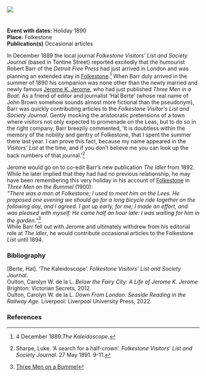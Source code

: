 <html><head></head><body><a href="https://juncture-digital.org"><img src="https://juncture-digital.org/images/ve-button.png"/></a>
<param author="Professor Carolyn Oulton" banner="/images/banners/19c.jpg" layout="vtl" title="Robert Barr (1849-1912)" ve-config=""/>

<param aliases="Folkestone" eid="Q375314" ve-entity=""/>
<param aliases="Tontine Street" eid="Q106436094" ve-entity=""/>

#

**Event with dates:** Holiday 1890   
**Place:** Folkestone  
**Publication(s)** Occasional articles   
<param manifest="https://iiif.juncture-digital.org/wc:Robert_Barr_and_Arthur_Conan_Doyle.jpg/manifest.json" ve-image-v2/>

In December 1889 the local journal _Folkestone Visitors’ List and Society Journal_ (based in Tontine Street) reported excitedly that the humourist Robert Barr of the _Detroit Free Press_ had just arrived in London and was planning an extended stay in [Folkestone](/19c/19c-folkestone).[^ref1]  When Barr duly arrived in the summer of 1890 his companion was none other than the newly married and newly famous [Jerome K. Jerome](/19c/19c-jerome-biography), who had just published _Three Men in a Boat_. As a friend of editor and journalist ‘Hal Berte’ (whose real name of John Brown somehow sounds almost more fictional than the pseudonym), Barr was quickly contributing articles to the _Folkestone Visitor's List and Society Journal_. Gently mocking the aristocratic pretensions of a town where visitors not only expected to promenade on the Leas, but to do so in the right company, Barr breezily commented, ‘It is doubtless within the memory of the nobility and gentry of Folkestone, that I spent the summer there last year. I can prove this fact, because my name appeared in the _Visitors’ List_ at the time, and if you don’t believe me you can look up the back numbers of that journal.’[^ref2]  
<param manifest="https://iiif.juncture-digital.org/wc:View_along_Tontine_Street%2C_Folkestone_-_geograph.org.uk_-_1579075.jpg/manifest.json" ve-image-v2/>
<param center="Q106436094" primary="" ve-map="" zoom="15"/>

Jerome would go on to co-edit Barr’s new publication _The Idler_ from 1892. While he later implied that they had had no previous relationship, he may have been remembering this very holiday in his account of [Folkestone](/19c/19c-folkestone) in _Three Men on the Bummel_ (1900):   
_"There was a man at Folkestone; I used to meet him on the Lees.  He proposed one evening we should go for a long bicycle ride together on the following day, and I agreed.  I got up early, for me; I made an effort, and was pleased with myself.  He came half an hour late: I was waiting for him in the garden."_[^ref3]   
While Barr fell out with Jerome and ultimately withdrew from his editorial role at _The Idler_, he would contribute occasional articles to the Folkestone _List_ until 1894.
<param manifest="https://iiif.juncture-digital.org/wc:The_Lees_-i.e.%2C_Leas-%2C_Folkestone%2C_England-LCCN2002696746.jpg/manifest.json" ve-image-v2/>

### Bibliography
[Berte, Hal]. ‘The Kaleidoscope’. _Folkestone Visitors’ List and Society Journal_.   
Oulton, Carolyn W. de la L. _Below the Fairy City: A Life of Jerome K. Jerome_ Brighton: Victorian Secrets, 2012.   
Oulton, Carolyn W. de la L. _Down From London: Seaside Reading in the Railway Age._ Liverpool: Liverpool University Press, 2022.   

### References
[^ref1]: 4 December 1889._The Kaleidoscope_.
[^ref2]: Sharpe, Luke. ‘A search for a half-crown’. _Folkestone Visitors’ List and Society Journal_. 27 May 1891. 9-11.
[^ref3]: [Three Men on a Bummel](https://www.gutenberg.org/files/2183/2183-h/2183-h.htm)   


</body></html>